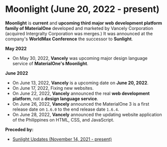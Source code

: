 # Moonlight (June 20, 2022 - present)

**Moonlight** is **current** and **upcoming third major web development platform family of MaterialOne** developed and marketed by Vancely Corporation (acquired Intergralty Corporation was merges.) It was announced at the company's **WorldMax Conference** the successor to **Sunlight**.

**May 2022**

* On May 30, 2022, **Vancely** was upcoming major design language service of **MaterialOne's Moonlight**.

**June 2022**
* On June 13, 2022, **Vancely** is a upcoming date on **June 20, 2022**.
* On June 17, 2022, Fixing new websites.
* On June 22, 2022, **Vancely** announced the real **web development platform**, not a **design language service**.
* On June 26, 2022, **Vancely** announced the MaterialOne 3 is a first release date on `1.6.0` to the end release date `1.6.4`.
* On June 28, 2022, **Vancely** announced the updating website application of the Philippines on HTML, CSS, and JavaScript.

**Preceded by:**
* [Sunlight Updates (November 14, 2021 - present)](https://github.com/Intergralty/MaterialOne/blob/main/.github/Documentations/Wiki/Sunlight.md)
